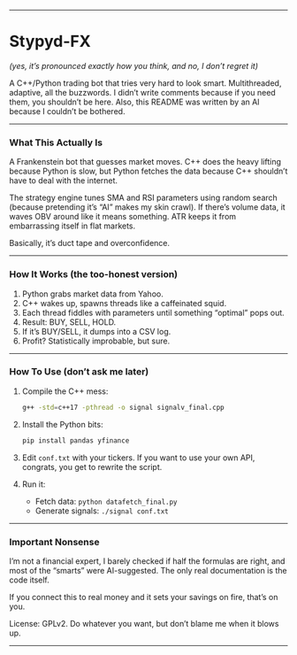 

---

# Stypyd-FX

*(yes, it’s pronounced exactly how you think, and no, I don’t regret it)*

A C++/Python trading bot that tries very hard to look smart. Multithreaded, adaptive, all the buzzwords. I didn’t write comments because if you need them, you shouldn’t be here.
Also, this README was written by an AI because I couldn’t be bothered.

---

### What This Actually Is

A Frankenstein bot that guesses market moves. C++ does the heavy lifting because Python is slow, but Python fetches the data because C++ shouldn’t have to deal with the internet.

The strategy engine tunes SMA and RSI parameters using random search (because pretending it’s “AI” makes my skin crawl). If there’s volume data, it waves OBV around like it means something. ATR keeps it from embarrassing itself in flat markets.

Basically, it’s duct tape and overconfidence.

---

### How It Works (the too-honest version)

1. Python grabs market data from Yahoo.
2. C++ wakes up, spawns threads like a caffeinated squid.
3. Each thread fiddles with parameters until something “optimal” pops out.
4. Result: BUY, SELL, HOLD.
5. If it’s BUY/SELL, it dumps into a CSV log.
6. Profit? Statistically improbable, but sure.

---

### How To Use (don’t ask me later)

1. Compile the C++ mess:

   ```bash
   g++ -std=c++17 -pthread -o signal signalv_final.cpp
   ```
2. Install the Python bits:

   ```bash
   pip install pandas yfinance
   ```
3. Edit `conf.txt` with your tickers. If you want to use your own API, congrats, you get to rewrite the script.
4. Run it:

   * Fetch data: `python datafetch_final.py`
   * Generate signals: `./signal conf.txt`

---

### Important Nonsense

I’m not a financial expert, I barely checked if half the formulas are right, and most of the “smarts” were AI-suggested. The only real documentation is the code itself.

If you connect this to real money and it sets your savings on fire, that’s on you.

License: GPLv2. Do whatever you want, but don’t blame me when it blows up.

---
